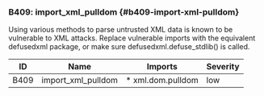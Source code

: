 ### B409: import_xml_pulldom {#b409-import-xml-pulldom}

Using various methods to parse untrusted XML data is known to be vulnerable to
XML attacks. Replace vulnerable imports with the equivalent defusedxml package,
or make sure defusedxml.defuse_stdlib() is called.

|  ID  |        Name        |      Imports      | Severity |
|------|--------------------|-------------------|----------|
| B409 | import_xml_pulldom | * xml.dom.pulldom | low      |


